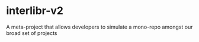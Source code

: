 # interlibr-v2
A meta-project that allows developers to simulate a mono-repo amongst our broad set of projects
